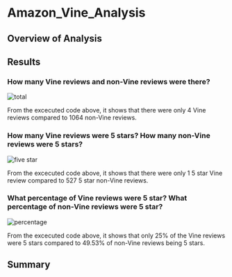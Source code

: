 # Amazon_Vine_Analysis

## Overview of Analysis


## Results

### How many Vine reviews and non-Vine reviews were there?
  
![total](https://user-images.githubusercontent.com/75760493/121084590-71a3f080-c7a6-11eb-89ae-1b81138546b4.PNG)

From the excecuted code above, it shows that there were only 4 Vine reviews compared to 1064 non-Vine reviews.


### How many Vine reviews were 5 stars? How many non-Vine reviews were 5 stars?

![five star](https://user-images.githubusercontent.com/75760493/121083715-613f4600-c7a5-11eb-91d4-514611f10de1.PNG)
  
From the excecuted code above, it shows that there were only 1 5 star Vine review compared to 527 5 star non-Vine reviews. 


### What percentage of Vine reviews were 5 star? What percentage of non-Vine reviews were 5 star?

![percentage](https://user-images.githubusercontent.com/75760493/121084748-a57f1600-c7a6-11eb-8094-0a9195a7766d.PNG)

From the excecuted code above, it shows that only 25% of the Vine reviews were 5 stars compared to 49.53% of non-Vine reviews being 5 stars.


## Summary
